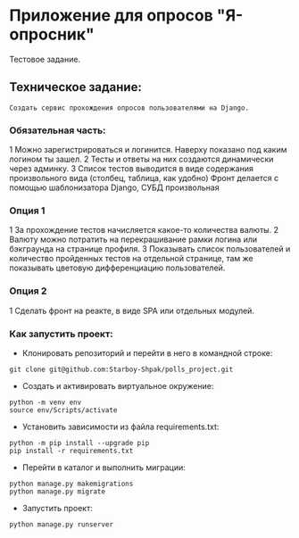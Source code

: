 #  Приложение для опросов "Я-опросник"

Тестовое задание.

## Техническое задание:
```
Создать сервис прохождения опросов пользователями на Django.
```
### Обязательная часть:
1 Можно зарегистрироваться и логинится. Наверху показано под каким логином
ты зашел.
2 Тесты и ответы на них создаются динамически через админку.
3 Список тестов выводится в виде содержания произвольного вида (столбец,
таблица, как удобно)
Фронт делается с помощью шаблонизатора Django, СУБД произвольная
### Опция 1
1 За прохождение тестов начисляется какое-то количества валюты.
2 Валюту можно потратить на перекрашивание рамки логина или бэкграунда на
странице профиля.
3 Показывать список пользователей и количество пройденных тестов на
отдельной странице, там же показывать цветовую дифференциацию пользователей.
### Опция 2
1 Сделать фронт на реакте, в виде SPA или отдельных модулей.
 

### Как запустить проект:
- Клонировать репозиторий и перейти в него в командной строке:
```
git clone git@github.com:Starboy-Shpak/polls_project.git
``` 
- Создать и активировать виртуальное окружение:
```
python -m venv env
source env/Scripts/activate
``` 
- Установить зависимости из файла requirements.txt:
```
python -m pip install --upgrade pip
pip install -r requirements.txt
``` 
- Перейти в каталог и выполнить миграции:
```
python manage.py makemigrations
python manage.py migrate
``` 
- Запустить проект:
```
python manage.py runserver
```

